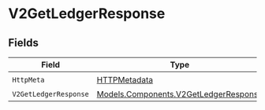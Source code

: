# V2GetLedgerResponse


## Fields

| Field                                                                                   | Type                                                                                    | Required                                                                                | Description                                                                             |
| --------------------------------------------------------------------------------------- | --------------------------------------------------------------------------------------- | --------------------------------------------------------------------------------------- | --------------------------------------------------------------------------------------- |
| `HttpMeta`                                                                              | [HTTPMetadata](../../Models/Components/HTTPMetadata.md)                                 | :heavy_check_mark:                                                                      | N/A                                                                                     |
| `V2GetLedgerResponse`                                                                   | [Models.Components.V2GetLedgerResponse](../../Models/Components/V2GetLedgerResponse.md) | :heavy_minus_sign:                                                                      | OK                                                                                      |